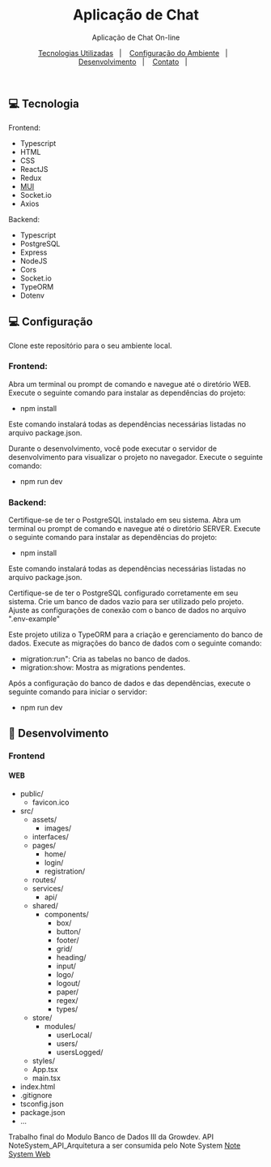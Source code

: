 <h1 align="center"> Aplicação de Chat </h1>

<p align="center">
Aplicação de Chat On-line
</p>

<p align="center">
  <a href="#-tecnologia">Tecnologias Utilizadas</a>&nbsp;&nbsp;&nbsp;|&nbsp;&nbsp;&nbsp;
  <a href="#-configuração">Configuração do Ambiente</a>&nbsp;&nbsp;&nbsp;|&nbsp;&nbsp;&nbsp;
  <a href="#-desenvolvimento">Desenvolvimento</a>&nbsp;&nbsp;&nbsp;|&nbsp;&nbsp;&nbsp;
  <a href="#-contato">Contato</a>&nbsp;&nbsp;&nbsp;|&nbsp;&nbsp;&nbsp;
</p>

<br>

## 💻 Tecnologia

Frontend:

- Typescript
- HTML
- CSS
- ReactJS
- Redux
- [MUI](https://mui.com/pt/material-ui/getting-started/overview/)
- Socket.io
- Axios

Backend:

- Typescript
- PostgreSQL
- Express
- NodeJS
- Cors
- Socket.io
- TypeORM
- Dotenv

## 💻 Configuração

Clone este repositório para o seu ambiente local.

### Frontend:

Abra um terminal ou prompt de comando e navegue até o diretório WEB.
Execute o seguinte comando para instalar as dependências do projeto:

- npm install

Este comando instalará todas as dependências necessárias listadas no arquivo package.json.

Durante o desenvolvimento, você pode executar o servidor de desenvolvimento para visualizar o projeto no navegador. Execute o seguinte comando:

- npm run dev

### Backend:

Certifique-se de ter o PostgreSQL instalado em seu sistema.
Abra um terminal ou prompt de comando e navegue até o diretório SERVER.
Execute o seguinte comando para instalar as dependências do projeto:

- npm install

Este comando instalará todas as dependências necessárias listadas no arquivo package.json.

Certifique-se de ter o PostgreSQL configurado corretamente em seu sistema. Crie um banco de dados vazio para ser utilizado pelo projeto. Ajuste as configurações de conexão com o banco de dados no arquivo ".env-example"

Este projeto utiliza o TypeORM para a criação e gerenciamento do banco de dados. Execute as migrações do banco de dados com o seguinte comando:

- migration:run": Cria as tabelas no banco de dados.
- migration:show: Mostra as migrations pendentes.

Após a configuração do banco de dados e das dependências, execute o seguinte comando para iniciar o servidor:

- npm run dev

## 📓 Desenvolvimento

### Frontend

#### WEB

- public/
  - favicon.ico
- src/
  - assets/
    - images/
  - interfaces/
  - pages/
    - home/
    - login/
    - registration/
  - routes/
  - services/
    - api/
  - shared/
    - components/
      - box/
      - button/
      - footer/
      - grid/
      - heading/
      - input/
      - logo/
      - logout/
      - paper/
      - regex/
      - types/
  - store/
    - modules/
      - userLocal/
      - users/
      - usersLogged/
  - styles/
  - App.tsx
  - main.tsx
- index.html
- .gitignore
- tsconfig.json
- package.json
- ...

Trabalho final do Modulo Banco de Dados III da Growdev. API NoteSystem_API_Arquitetura a ser consumida pelo Note System [Note System Web](https://github.com/Andreloren/Note_System_Web)
